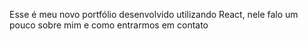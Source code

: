 Esse é meu novo portfólio desenvolvido utilizando React, nele falo um pouco sobre mim e como entrarmos em contato 
